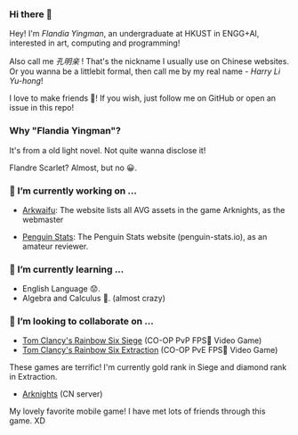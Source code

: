 ### Hi there 👋

Hey! I'm *Flandia Yingman*, an undergraduate at HKUST in ENGG+AI, interested in art, computing and programming! 

Also call me *孔明亲* ! That's the nickname I usually use on Chinese websites. Or you wanna be a littlebit formal, then call me by my real name - *Harry Li Yu-hong*!

I love to make friends 👭! If you wish, just follow me on GitHub or open an issue in this repo!

### Why "Flandia Yingman"? 

It's from a old light novel. Not quite wanna disclose it! 

Flandre Scarlet? Almost, but no 😀.

### 🔭 I’m currently working on ...

- [Arkwaifu](https://github.com/FlandiaYingman/arkwaifu): The website lists all AVG assets in the game Arknights, as the webmaster

- [Penguin Stats](https://github.com/penguin-statistics/backend-next): The Penguin Stats website (penguin-stats.io), as an amateur reviewer.

### 🌱 I’m currently learning ...

 - English Language 😟.
 - Algebra and Calculus 🤪. (almost crazy)

### 👯 I’m looking to collaborate on ...

 - [Tom Clancy's Rainbow Six Siege](https://www.ubisoft.com/en-us/game/rainbow-six/siege) (CO-OP PvP FPS🔫 Video Game)
 - [Tom Clancy's Rainbow Six Extraction](https://www.ubisoft.com/en-us/game/rainbow-six/extraction) (CO-OP PvE FPS🔫 Video Game)

These games are terrific! I'm currently gold rank in Siege and diamond rank in Extraction.

- [Arknights](https://ak.hypergryph.com/) (CN server)

My lovely favorite mobile game! I have met lots of friends through this game. XD

<!--
**FlandiaYingman/FlandiaYingman** is a ✨ _special_ ✨ repository because its `README.md` (this file) appears on your GitHub profile.

Here are some ideas to get you started:

- 🔭 I’m currently working on ...
- 🌱 I’m currently learning ...
- 👯 I’m looking to collaborate on ...
- 🤔 I’m looking for help with ...
- 💬 Ask me about ...
- 📫 How to reach me: ...
- 😄 Pronouns: ...
- ⚡ Fun fact: ...
-->
